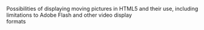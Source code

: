 Possibilities of displaying moving pictures in HTML5 and their use, including limitations to Adobe Flash and other video display  
formats